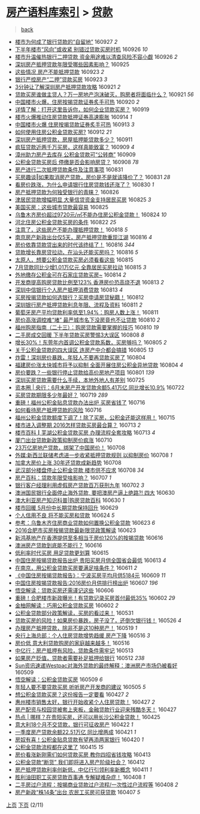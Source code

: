[房产语料库索引](../../README.md)  > [贷款](贷款.md)
====
> [back](../README.md)

- [楼市为何成了银行贷款的“自留地”](http://jkwz.applinzi.com/ittc/6882506084899619845.html#%E6%A5%BC%E5%B8%82%E4%B8%BA%E4%BD%95%E6%88%90%E4%BA%86%E9%93%B6%E8%A1%8C%E8%B4%B7%E6%AC%BE%E7%9A%84%E2%80%9C%E8%87%AA%E7%95%99%E5%9C%B0%E2%80%9D) 160927 *2* 
- [下半年楼市“风向”或收紧 别错过贷款买房时机](http://jkwz.applinzi.com/ittc/6882128996350821381.html#%E4%B8%8B%E5%8D%8A%E5%B9%B4%E6%A5%BC%E5%B8%82%E2%80%9C%E9%A3%8E%E5%90%91%E2%80%9D%E6%88%96%E6%94%B6%E7%B4%A7+%E5%88%AB%E9%94%99%E8%BF%87%E8%B4%B7%E6%AC%BE%E4%B9%B0%E6%88%BF%E6%97%B6%E6%9C%BA) 160926 *10* 
- [楼市升温催热银行二押贷款 资金用途难以清查风险不容小觑](http://jkwz.applinzi.com/ittc/6882106393825379333.html#%E6%A5%BC%E5%B8%82%E5%8D%87%E6%B8%A9%E5%82%AC%E7%83%AD%E9%93%B6%E8%A1%8C%E4%BA%8C%E6%8A%BC%E8%B4%B7%E6%AC%BE+%E8%B5%84%E9%87%91%E7%94%A8%E9%80%94%E9%9A%BE%E4%BB%A5%E6%B8%85%E6%9F%A5%E9%A3%8E%E9%99%A9%E4%B8%8D%E5%AE%B9%E5%B0%8F%E8%A7%91) 160926 *2* 
- [深圳房产抵押贷款年限受哪些因素影响？](http://jkwz.applinzi.com/ittc/6881735878317179908.html#%E6%B7%B1%E5%9C%B3%E6%88%BF%E4%BA%A7%E6%8A%B5%E6%8A%BC%E8%B4%B7%E6%AC%BE%E5%B9%B4%E9%99%90%E5%8F%97%E5%93%AA%E4%BA%9B%E5%9B%A0%E7%B4%A0%E5%BD%B1%E5%93%8D%EF%BC%9F) 160925  
- [这些情况 房产不能抵押贷款](http://jkwz.applinzi.com/ittc/6881090271361631237.html#%E8%BF%99%E4%BA%9B%E6%83%85%E5%86%B5+%E6%88%BF%E4%BA%A7%E4%B8%8D%E8%83%BD%E6%8A%B5%E6%8A%BC%E8%B4%B7%E6%AC%BE) 160923 *2* 
- [银行严控房产“二押”贷款买房](http://jkwz.applinzi.com/ittc/6880847550403314693.html#%E9%93%B6%E8%A1%8C%E4%B8%A5%E6%8E%A7%E6%88%BF%E4%BA%A7%E2%80%9C%E4%BA%8C%E6%8A%BC%E2%80%9D%E8%B4%B7%E6%AC%BE%E4%B9%B0%E6%88%BF) 160923 *3* 
- [3分钟让了解深圳房产抵押贷款攻略](http://jkwz.applinzi.com/ittc/6880433176194843653.html#3%E5%88%86%E9%92%9F%E8%AE%A9%E4%BA%86%E8%A7%A3%E6%B7%B1%E5%9C%B3%E6%88%BF%E4%BA%A7%E6%8A%B5%E6%8A%BC%E8%B4%B7%E6%AC%BE%E6%94%BB%E7%95%A5) 160921 *2* 
- [贷款买房谁做主贷人？万一房地产泡沫破灭，购房者将面临什么？](http://jkwz.applinzi.com/ittc/6880342264668226564.html#%E8%B4%B7%E6%AC%BE%E4%B9%B0%E6%88%BF%E8%B0%81%E5%81%9A%E4%B8%BB%E8%B4%B7%E4%BA%BA%EF%BC%9F%E4%B8%87%E4%B8%80%E6%88%BF%E5%9C%B0%E4%BA%A7%E6%B3%A1%E6%B2%AB%E7%A0%B4%E7%81%AD%EF%BC%8C%E8%B4%AD%E6%88%BF%E8%80%85%E5%B0%86%E9%9D%A2%E4%B8%B4%E4%BB%80%E4%B9%88%EF%BC%9F) 160921 *56* 
- [中国楼市火爆，住房按揭贷款证券炙手可热](http://jkwz.applinzi.com/ittc/6879888240080847876.html#%E4%B8%AD%E5%9B%BD%E6%A5%BC%E5%B8%82%E7%81%AB%E7%88%86%EF%BC%8C%E4%BD%8F%E6%88%BF%E6%8C%89%E6%8F%AD%E8%B4%B7%E6%AC%BE%E8%AF%81%E5%88%B8%E7%82%99%E6%89%8B%E5%8F%AF%E7%83%AD) 160920 *2* 
- [详情了解：打开这里告诉你，如何企业贷款买房？](http://jkwz.applinzi.com/ittc/6879635317224637444.html#%E8%AF%A6%E6%83%85%E4%BA%86%E8%A7%A3%EF%BC%9A%E6%89%93%E5%BC%80%E8%BF%99%E9%87%8C%E5%91%8A%E8%AF%89%E4%BD%A0%EF%BC%8C%E5%A6%82%E4%BD%95%E4%BC%81%E4%B8%9A%E8%B4%B7%E6%AC%BE%E4%B9%B0%E6%88%BF%EF%BC%9F) 160919  
- [楼市火爆推动住房贷款抵押证券高速膨胀](http://jkwz.applinzi.com/ittc/6877663810671870980.html#%E6%A5%BC%E5%B8%82%E7%81%AB%E7%88%86%E6%8E%A8%E5%8A%A8%E4%BD%8F%E6%88%BF%E8%B4%B7%E6%AC%BE%E6%8A%B5%E6%8A%BC%E8%AF%81%E5%88%B8%E9%AB%98%E9%80%9F%E8%86%A8%E8%83%80) 160914 *1* 
- [中国楼市火爆 住房按揭贷款证券炙手可热](http://jkwz.applinzi.com/ittc/6877264919627564037.html#%E4%B8%AD%E5%9B%BD%E6%A5%BC%E5%B8%82%E7%81%AB%E7%88%86+%E4%BD%8F%E6%88%BF%E6%8C%89%E6%8F%AD%E8%B4%B7%E6%AC%BE%E8%AF%81%E5%88%B8%E7%82%99%E6%89%8B%E5%8F%AF%E7%83%AD) 160913 *3* 
- [如何使用住房公积金贷款买房?](http://jkwz.applinzi.com/ittc/6876970838141699076.html#%E5%A6%82%E4%BD%95%E4%BD%BF%E7%94%A8%E4%BD%8F%E6%88%BF%E5%85%AC%E7%A7%AF%E9%87%91%E8%B4%B7%E6%AC%BE%E4%B9%B0%E6%88%BF%3F) 160912 *21* 
- [深圳房产抵押贷款，房屋抵押能贷款多少？](http://jkwz.applinzi.com/ittc/6876608787078710277.html#%E6%B7%B1%E5%9C%B3%E6%88%BF%E4%BA%A7%E6%8A%B5%E6%8A%BC%E8%B4%B7%E6%AC%BE%EF%BC%8C%E6%88%BF%E5%B1%8B%E6%8A%B5%E6%8A%BC%E8%83%BD%E8%B4%B7%E6%AC%BE%E5%A4%9A%E5%B0%91%EF%BC%9F) 160911  
- [疯狂贷款近两千万买房，这样真能致富？](http://jkwz.applinzi.com/ittc/6875945023773869060.html#%E7%96%AF%E7%8B%82%E8%B4%B7%E6%AC%BE%E8%BF%91%E4%B8%A4%E5%8D%83%E4%B8%87%E4%B9%B0%E6%88%BF%EF%BC%8C%E8%BF%99%E6%A0%B7%E7%9C%9F%E8%83%BD%E8%87%B4%E5%AF%8C%EF%BC%9F) 160909 *4* 
- [漳州助力房产去库存 公积金贷款可“公转商”](http://jkwz.applinzi.com/ittc/6875873326999798788.html#%E6%BC%B3%E5%B7%9E%E5%8A%A9%E5%8A%9B%E6%88%BF%E4%BA%A7%E5%8E%BB%E5%BA%93%E5%AD%98+%E5%85%AC%E7%A7%AF%E9%87%91%E8%B4%B7%E6%AC%BE%E5%8F%AF%E2%80%9C%E5%85%AC%E8%BD%AC%E5%95%86%E2%80%9D) 160909  
- [公积金贷款买房后 停缴是否会影响房贷？](http://jkwz.applinzi.com/ittc/6875422929675879429.html#%E5%85%AC%E7%A7%AF%E9%87%91%E8%B4%B7%E6%AC%BE%E4%B9%B0%E6%88%BF%E5%90%8E+%E5%81%9C%E7%BC%B4%E6%98%AF%E5%90%A6%E4%BC%9A%E5%BD%B1%E5%93%8D%E6%88%BF%E8%B4%B7%EF%BC%9F) 160908 *78* 
- [房产进行二次抵押贷款条件及注意事项](http://jkwz.applinzi.com/ittc/6872479254163489797.html#%E6%88%BF%E4%BA%A7%E8%BF%9B%E8%A1%8C%E4%BA%8C%E6%AC%A1%E6%8A%B5%E6%8A%BC%E8%B4%B7%E6%AC%BE%E6%9D%A1%E4%BB%B6%E5%8F%8A%E6%B3%A8%E6%84%8F%E4%BA%8B%E9%A1%B9) 160831  
- [买房趣谈‖如果取消房产贷款，房价是不是就该降价了？](http://jkwz.applinzi.com/ittc/6872178172434580484.html#%E4%B9%B0%E6%88%BF%E8%B6%A3%E8%B0%88%E2%80%96%E5%A6%82%E6%9E%9C%E5%8F%96%E6%B6%88%E6%88%BF%E4%BA%A7%E8%B4%B7%E6%AC%BE%EF%BC%8C%E6%88%BF%E4%BB%B7%E6%98%AF%E4%B8%8D%E6%98%AF%E5%B0%B1%E8%AF%A5%E9%99%8D%E4%BB%B7%E4%BA%86%EF%BC%9F) 160831 *28* 
- [看房价跌涨，为什么申请银行住房贷款钱还涨了？](http://jkwz.applinzi.com/ittc/6872098277935301636.html#%E7%9C%8B%E6%88%BF%E4%BB%B7%E8%B7%8C%E6%B6%A8%EF%BC%8C%E4%B8%BA%E4%BB%80%E4%B9%88%E7%94%B3%E8%AF%B7%E9%93%B6%E8%A1%8C%E4%BD%8F%E6%88%BF%E8%B4%B7%E6%AC%BE%E9%92%B1%E8%BF%98%E6%B6%A8%E4%BA%86%EF%BC%9F) 160830 *1* 
- [房产抵押贷款为何独受银行的青睐？](http://jkwz.applinzi.com/ittc/6870700741123113989.html#%E6%88%BF%E4%BA%A7%E6%8A%B5%E6%8A%BC%E8%B4%B7%E6%AC%BE%E4%B8%BA%E4%BD%95%E7%8B%AC%E5%8F%97%E9%93%B6%E8%A1%8C%E7%9A%84%E9%9D%92%E7%9D%90%EF%BC%9F) 160826  
- [津居民贷款增幅明显 大量信贷资金支持居民买房](http://jkwz.applinzi.com/ittc/6870304112964535301.html#%E6%B4%A5%E5%B1%85%E6%B0%91%E8%B4%B7%E6%AC%BE%E5%A2%9E%E5%B9%85%E6%98%8E%E6%98%BE+%E5%A4%A7%E9%87%8F%E4%BF%A1%E8%B4%B7%E8%B5%84%E9%87%91%E6%94%AF%E6%8C%81%E5%B1%85%E6%B0%91%E4%B9%B0%E6%88%BF) 160825 *3* 
- [美国买房：这些城市贷款最容易](http://jkwz.applinzi.com/ittc/6870301420758238212.html#%E7%BE%8E%E5%9B%BD%E4%B9%B0%E6%88%BF%EF%BC%9A%E8%BF%99%E4%BA%9B%E5%9F%8E%E5%B8%82%E8%B4%B7%E6%AC%BE%E6%9C%80%E5%AE%B9%E6%98%93) 160825  
- [乌鲁木齐房价超过9720元/㎡不能办住房公积金贷款！](http://jkwz.applinzi.com/ittc/6869915916007113732.html#%E4%B9%8C%E9%B2%81%E6%9C%A8%E9%BD%90%E6%88%BF%E4%BB%B7%E8%B6%85%E8%BF%879720%E5%85%83%2F%E3%8E%A1%E4%B8%8D%E8%83%BD%E5%8A%9E%E4%BD%8F%E6%88%BF%E5%85%AC%E7%A7%AF%E9%87%91%E8%B4%B7%E6%AC%BE%EF%BC%81) 160824 *10* 
- [河北住房公积金贷款买房的条件](http://jkwz.applinzi.com/ittc/6869151502811268100.html#%E6%B2%B3%E5%8C%97%E4%BD%8F%E6%88%BF%E5%85%AC%E7%A7%AF%E9%87%91%E8%B4%B7%E6%AC%BE%E4%B9%B0%E6%88%BF%E7%9A%84%E6%9D%A1%E4%BB%B6) 160822 *25* 
- [注意了，这些房产不能办理抵押贷款！](http://jkwz.applinzi.com/ittc/6867749205107540996.html#%E6%B3%A8%E6%84%8F%E4%BA%86%EF%BC%8C%E8%BF%99%E4%BA%9B%E6%88%BF%E4%BA%A7%E4%B8%8D%E8%83%BD%E5%8A%9E%E7%90%86%E6%8A%B5%E6%8A%BC%E8%B4%B7%E6%AC%BE%EF%BC%81) 160818 *5* 
- [南京房产新政出台仅5天，房产抵押贷款重现江湖](http://jkwz.applinzi.com/ittc/6867037765518230532.html#%E5%8D%97%E4%BA%AC%E6%88%BF%E4%BA%A7%E6%96%B0%E6%94%BF%E5%87%BA%E5%8F%B0%E4%BB%855%E5%A4%A9%EF%BC%8C%E6%88%BF%E4%BA%A7%E6%8A%B5%E6%8A%BC%E8%B4%B7%E6%AC%BE%E9%87%8D%E7%8E%B0%E6%B1%9F%E6%B9%96) 160816 *4* 
- [房价依靠贷款贷出来的时代该终结了！](http://jkwz.applinzi.com/ittc/6866890441202598916.html#%E6%88%BF%E4%BB%B7%E4%BE%9D%E9%9D%A0%E8%B4%B7%E6%AC%BE%E8%B4%B7%E5%87%BA%E6%9D%A5%E7%9A%84%E6%97%B6%E4%BB%A3%E8%AF%A5%E7%BB%88%E7%BB%93%E4%BA%86%EF%BC%81) 160816 *344* 
- [贷款增长靠房贷拉动，在汕头还能买房吗？](http://jkwz.applinzi.com/ittc/6866883134720836613.html#%E8%B4%B7%E6%AC%BE%E5%A2%9E%E9%95%BF%E9%9D%A0%E6%88%BF%E8%B4%B7%E6%8B%89%E5%8A%A8%EF%BC%8C%E5%9C%A8%E6%B1%95%E5%A4%B4%E8%BF%98%E8%83%BD%E4%B9%B0%E6%88%BF%E5%90%97%EF%BC%9F) 160816 *5* 
- [太原人，想要公积金贷款买房必须看看这些](http://jkwz.applinzi.com/ittc/6866597140759053316.html#%E5%A4%AA%E5%8E%9F%E4%BA%BA%EF%BC%8C%E6%83%B3%E8%A6%81%E5%85%AC%E7%A7%AF%E9%87%91%E8%B4%B7%E6%AC%BE%E4%B9%B0%E6%88%BF%E5%BF%85%E9%A1%BB%E7%9C%8B%E7%9C%8B%E8%BF%99%E4%BA%9B) 160815  
- [7月贷款同比少增1.01万亿元 全靠居民买房拉动](http://jkwz.applinzi.com/ittc/6866535919791899653.html#7%E6%9C%88%E8%B4%B7%E6%AC%BE%E5%90%8C%E6%AF%94%E5%B0%91%E5%A2%9E1.01%E4%B8%87%E4%BA%BF%E5%85%83+%E5%85%A8%E9%9D%A0%E5%B1%85%E6%B0%91%E4%B9%B0%E6%88%BF%E6%8B%89%E5%8A%A8) 160815 *3* 
- [外地缴存公积金可在石家庄贷款买房~](http://jkwz.applinzi.com/ittc/6866186290185372676.html#%E5%A4%96%E5%9C%B0%E7%BC%B4%E5%AD%98%E5%85%AC%E7%A7%AF%E9%87%91%E5%8F%AF%E5%9C%A8%E7%9F%B3%E5%AE%B6%E5%BA%84%E8%B4%B7%E6%AC%BE%E4%B9%B0%E6%88%BF%7E) 160814 *2* 
- [开发商提高购房贷款比例至123% 香港房价恐高烧不退](http://jkwz.applinzi.com/ittc/6865815354965754885.html#%E5%BC%80%E5%8F%91%E5%95%86%E6%8F%90%E9%AB%98%E8%B4%AD%E6%88%BF%E8%B4%B7%E6%AC%BE%E6%AF%94%E4%BE%8B%E8%87%B3123%25+%E9%A6%99%E6%B8%AF%E6%88%BF%E4%BB%B7%E6%81%90%E9%AB%98%E7%83%A7%E4%B8%8D%E9%80%80) 160813 *2* 
- [深圳中信银行个人房产抵押消费贷款](http://jkwz.applinzi.com/ittc/6865803159930405893.html#%E6%B7%B1%E5%9C%B3%E4%B8%AD%E4%BF%A1%E9%93%B6%E8%A1%8C%E4%B8%AA%E4%BA%BA%E6%88%BF%E4%BA%A7%E6%8A%B5%E6%8A%BC%E6%B6%88%E8%B4%B9%E8%B4%B7%E6%AC%BE) 160813 *4* 
- [买房按揭贷款如何选银行？买房申请房贷秘籍！](http://jkwz.applinzi.com/ittc/6865400646303482885.html#%E4%B9%B0%E6%88%BF%E6%8C%89%E6%8F%AD%E8%B4%B7%E6%AC%BE%E5%A6%82%E4%BD%95%E9%80%89%E9%93%B6%E8%A1%8C%EF%BC%9F%E4%B9%B0%E6%88%BF%E7%94%B3%E8%AF%B7%E6%88%BF%E8%B4%B7%E7%A7%98%E7%B1%8D%EF%BC%81) 160812  
- [深圳银行房产抵押贷款利息年限、流程及资料](http://jkwz.applinzi.com/ittc/6865194893185647621.html#%E6%B7%B1%E5%9C%B3%E9%93%B6%E8%A1%8C%E6%88%BF%E4%BA%A7%E6%8A%B5%E6%8A%BC%E8%B4%B7%E6%AC%BE%E5%88%A9%E6%81%AF%E5%B9%B4%E9%99%90%E3%80%81%E6%B5%81%E7%A8%8B%E5%8F%8A%E8%B5%84%E6%96%99) 160811 *2* 
- [葡萄牙房产平均贷款利率低至1.94%：购房人数上涨！](http://jkwz.applinzi.com/ittc/6865067013428478981.html#%E8%91%A1%E8%90%84%E7%89%99%E6%88%BF%E4%BA%A7%E5%B9%B3%E5%9D%87%E8%B4%B7%E6%AC%BE%E5%88%A9%E7%8E%87%E4%BD%8E%E8%87%B31.94%25%EF%BC%9A%E8%B4%AD%E6%88%BF%E4%BA%BA%E6%95%B0%E4%B8%8A%E6%B6%A8%EF%BC%81) 160811  
- [房价高涨调控难“堵”   最严城市名下没房竟也不让贷款](http://jkwz.applinzi.com/ittc/6864791168059180037.html#%E6%88%BF%E4%BB%B7%E9%AB%98%E6%B6%A8%E8%B0%83%E6%8E%A7%E9%9A%BE%E2%80%9C%E5%A0%B5%E2%80%9D+++%E6%9C%80%E4%B8%A5%E5%9F%8E%E5%B8%82%E5%90%8D%E4%B8%8B%E6%B2%A1%E6%88%BF%E7%AB%9F%E4%B9%9F%E4%B8%8D%E8%AE%A9%E8%B4%B7%E6%AC%BE) 160810 *2* 
- [福州购房指南（二十三）：购房贷款需要掌握的技巧](http://jkwz.applinzi.com/ittc/6864675318404744196.html#%E7%A6%8F%E5%B7%9E%E8%B4%AD%E6%88%BF%E6%8C%87%E5%8D%97%EF%BC%88%E4%BA%8C%E5%8D%81%E4%B8%89%EF%BC%89%EF%BC%9A%E8%B4%AD%E6%88%BF%E8%B4%B7%E6%AC%BE%E9%9C%80%E8%A6%81%E6%8E%8C%E6%8F%A1%E7%9A%84%E6%8A%80%E5%B7%A7) 160810 *19* 
- [二手房成交回暖 下半年贷款买房警惕3大误区](http://jkwz.applinzi.com/ittc/6864003891783533573.html#%E4%BA%8C%E6%89%8B%E6%88%BF%E6%88%90%E4%BA%A4%E5%9B%9E%E6%9A%96+%E4%B8%8B%E5%8D%8A%E5%B9%B4%E8%B4%B7%E6%AC%BE%E4%B9%B0%E6%88%BF%E8%AD%A6%E6%83%953%E5%A4%A7%E8%AF%AF%E5%8C%BA) 160808 *8* 
- [增长30%！东莞年内首调公积金贷款系数，买房够吗？](http://jkwz.applinzi.com/ittc/6862932218363773956.html#%E5%A2%9E%E9%95%BF30%25%EF%BC%81%E4%B8%9C%E8%8E%9E%E5%B9%B4%E5%86%85%E9%A6%96%E8%B0%83%E5%85%AC%E7%A7%AF%E9%87%91%E8%B4%B7%E6%AC%BE%E7%B3%BB%E6%95%B0%EF%BC%8C%E4%B9%B0%E6%88%BF%E5%A4%9F%E5%90%97%EF%BC%9F) 160805 *2* 
- [关于公积金贷款的四大误区 连房产中介都会搞错](http://jkwz.applinzi.com/ittc/6862824091458995204.html#%E5%85%B3%E4%BA%8E%E5%85%AC%E7%A7%AF%E9%87%91%E8%B4%B7%E6%AC%BE%E7%9A%84%E5%9B%9B%E5%A4%A7%E8%AF%AF%E5%8C%BA+%E8%BF%9E%E6%88%BF%E4%BA%A7%E4%B8%AD%E4%BB%8B%E9%83%BD%E4%BC%9A%E6%90%9E%E9%94%99) 160805 *13* 
- [炸雷！深圳房价暴跌，年轻人不要再贷款买房了](http://jkwz.applinzi.com/ittc/6862441219506045956.html#%E7%82%B8%E9%9B%B7%EF%BC%81%E6%B7%B1%E5%9C%B3%E6%88%BF%E4%BB%B7%E6%9A%B4%E8%B7%8C%EF%BC%8C%E5%B9%B4%E8%BD%BB%E4%BA%BA%E4%B8%8D%E8%A6%81%E5%86%8D%E8%B4%B7%E6%AC%BE%E4%B9%B0%E6%88%BF%E4%BA%86) 160804  
- [福建房价涨太快城市将予以抑制 全面开展住房公积金异地贷款](http://jkwz.applinzi.com/ittc/6862564471050077188.html#%E7%A6%8F%E5%BB%BA%E6%88%BF%E4%BB%B7%E6%B6%A8%E5%A4%AA%E5%BF%AB%E5%9F%8E%E5%B8%82%E5%B0%86%E4%BA%88%E4%BB%A5%E6%8A%91%E5%88%B6+%E5%85%A8%E9%9D%A2%E5%BC%80%E5%B1%95%E4%BD%8F%E6%88%BF%E5%85%AC%E7%A7%AF%E9%87%91%E5%BC%82%E5%9C%B0%E8%B4%B7%E6%AC%BE) 160804 *4* 
- [房价要跌？一些银行停止贷款给高价房地产项目](http://jkwz.applinzi.com/ittc/6861434158655734789.html#%E6%88%BF%E4%BB%B7%E8%A6%81%E8%B7%8C%EF%BC%9F%E4%B8%80%E4%BA%9B%E9%93%B6%E8%A1%8C%E5%81%9C%E6%AD%A2%E8%B4%B7%E6%AC%BE%E7%BB%99%E9%AB%98%E4%BB%B7%E6%88%BF%E5%9C%B0%E4%BA%A7%E9%A1%B9%E7%9B%AE) 160801 *139* 
- [深圳买房贷款需要什么手续，本地外地人有差别](http://jkwz.applinzi.com/ittc/6858832839679935492.html#%E6%B7%B1%E5%9C%B3%E4%B9%B0%E6%88%BF%E8%B4%B7%E6%AC%BE%E9%9C%80%E8%A6%81%E4%BB%80%E4%B9%88%E6%89%8B%E7%BB%AD%EF%BC%8C%E6%9C%AC%E5%9C%B0%E5%A4%96%E5%9C%B0%E4%BA%BA%E6%9C%89%E5%B7%AE%E5%88%AB) 160725  
- [资本圈 | 央行：6月末房产开发贷款余额5.41万亿 同比增长10.9%](http://jkwz.applinzi.com/ittc/6857464093832905732.html#%E8%B5%84%E6%9C%AC%E5%9C%88+%7C+%E5%A4%AE%E8%A1%8C%EF%BC%9A6%E6%9C%88%E6%9C%AB%E6%88%BF%E4%BA%A7%E5%BC%80%E5%8F%91%E8%B4%B7%E6%AC%BE%E4%BD%99%E9%A2%9D5.41%E4%B8%87%E4%BA%BF+%E5%90%8C%E6%AF%94%E5%A2%9E%E9%95%BF10.9%25) 160722  
- [买房贷款期限多少年最好？](http://jkwz.applinzi.com/ittc/6856517894682444804.html#%E4%B9%B0%E6%88%BF%E8%B4%B7%E6%AC%BE%E6%9C%9F%E9%99%90%E5%A4%9A%E5%B0%91%E5%B9%B4%E6%9C%80%E5%A5%BD%EF%BC%9F) 160719 *289* 
- [重磅！福州公积金贴息贷款办法出炉 买房省钱了](http://jkwz.applinzi.com/ittc/6855470649568658436.html#%E9%87%8D%E7%A3%85%EF%BC%81%E7%A6%8F%E5%B7%9E%E5%85%AC%E7%A7%AF%E9%87%91%E8%B4%B4%E6%81%AF%E8%B4%B7%E6%AC%BE%E5%8A%9E%E6%B3%95%E5%87%BA%E7%82%89+%E4%B9%B0%E6%88%BF%E7%9C%81%E9%92%B1%E4%BA%86) 160716  
- [如何看待房产抵押贷款的风险](http://jkwz.applinzi.com/ittc/6855395153250092037.html#%E5%A6%82%E4%BD%95%E7%9C%8B%E5%BE%85%E6%88%BF%E4%BA%A7%E6%8A%B5%E6%8A%BC%E8%B4%B7%E6%AC%BE%E7%9A%84%E9%A3%8E%E9%99%A9) 160716  
- [福州公积金贷款额度下调了！除了买房，公积金还能这样用！](http://jkwz.applinzi.com/ittc/6855053801438053380.html#%E7%A6%8F%E5%B7%9E%E5%85%AC%E7%A7%AF%E9%87%91%E8%B4%B7%E6%AC%BE%E9%A2%9D%E5%BA%A6%E4%B8%8B%E8%B0%83%E4%BA%86%EF%BC%81%E9%99%A4%E4%BA%86%E4%B9%B0%E6%88%BF%EF%BC%8C%E5%85%AC%E7%A7%AF%E9%87%91%E8%BF%98%E8%83%BD%E8%BF%99%E6%A0%B7%E7%94%A8%EF%BC%81) 160715  
- [楼市进入调整期 2016怎样贷款买房最合算？](http://jkwz.applinzi.com/ittc/6854405961661547525.html#%E6%A5%BC%E5%B8%82%E8%BF%9B%E5%85%A5%E8%B0%83%E6%95%B4%E6%9C%9F+2016%E6%80%8E%E6%A0%B7%E8%B4%B7%E6%AC%BE%E4%B9%B0%E6%88%BF%E6%9C%80%E5%90%88%E7%AE%97%EF%BC%9F) 160713 *2* 
- [楼市百科┃芜湖公积金贷款买房 办理流程全套攻略](http://jkwz.applinzi.com/ittc/6854260828358050820.html#%E6%A5%BC%E5%B8%82%E7%99%BE%E7%A7%91%E2%94%83%E8%8A%9C%E6%B9%96%E5%85%AC%E7%A7%AF%E9%87%91%E8%B4%B7%E6%AC%BE%E4%B9%B0%E6%88%BF+%E5%8A%9E%E7%90%86%E6%B5%81%E7%A8%8B%E5%85%A8%E5%A5%97%E6%94%BB%E7%95%A5) 160713 *4* 
- [厦门出台贷款新政策抑制房价疯涨](http://jkwz.applinzi.com/ittc/6853175379635995652.html#%E5%8E%A6%E9%97%A8%E5%87%BA%E5%8F%B0%E8%B4%B7%E6%AC%BE%E6%96%B0%E6%94%BF%E7%AD%96%E6%8A%91%E5%88%B6%E6%88%BF%E4%BB%B7%E7%96%AF%E6%B6%A8) 160710  
- [23万亿房地产贷款，绑架了中国房价！](http://jkwz.applinzi.com/ittc/6852484160442336261.html#23%E4%B8%87%E4%BA%BF%E6%88%BF%E5%9C%B0%E4%BA%A7%E8%B4%B7%E6%AC%BE%EF%BC%8C%E7%BB%91%E6%9E%B6%E4%BA%86%E4%B8%AD%E5%9B%BD%E6%88%BF%E4%BB%B7%EF%BC%81) 160708  
- [外媒:新西兰联储考虑进一步收紧抵押贷款规则 以抑制房价](http://jkwz.applinzi.com/ittc/6852424893932766213.html#%E5%A4%96%E5%AA%92%3A%E6%96%B0%E8%A5%BF%E5%85%B0%E8%81%94%E5%82%A8%E8%80%83%E8%99%91%E8%BF%9B%E4%B8%80%E6%AD%A5%E6%94%B6%E7%B4%A7%E6%8A%B5%E6%8A%BC%E8%B4%B7%E6%AC%BE%E8%A7%84%E5%88%99+%E4%BB%A5%E6%8A%91%E5%88%B6%E6%88%BF%E4%BB%B7) 160708 *1* 
- [加拿大房价上涨 30年还贷款成新趋势](http://jkwz.applinzi.com/ittc/6852410307229778948.html#%E5%8A%A0%E6%8B%BF%E5%A4%A7%E6%88%BF%E4%BB%B7%E4%B8%8A%E6%B6%A8+30%E5%B9%B4%E8%BF%98%E8%B4%B7%E6%AC%BE%E6%88%90%E6%96%B0%E8%B6%8B%E5%8A%BF) 160708  
- [武汉部分楼盘停止公积金贷款 楼市供不应求](http://jkwz.applinzi.com/ittc/6852400307736413188.html#%E6%AD%A6%E6%B1%89%E9%83%A8%E5%88%86%E6%A5%BC%E7%9B%98%E5%81%9C%E6%AD%A2%E5%85%AC%E7%A7%AF%E9%87%91%E8%B4%B7%E6%AC%BE+%E6%A5%BC%E5%B8%82%E4%BE%9B%E4%B8%8D%E5%BA%94%E6%B1%82) 160708 *34* 
- [房产百科：贷款年限受啥影响？](http://jkwz.applinzi.com/ittc/6852150061139756036.html#%E6%88%BF%E4%BA%A7%E7%99%BE%E7%A7%91%EF%BC%9A%E8%B4%B7%E6%AC%BE%E5%B9%B4%E9%99%90%E5%8F%97%E5%95%A5%E5%BD%B1%E5%93%8D%EF%BC%9F) 160707 *1* 
- [银行客户经理利用虚假房产贷款百万获刑九年](http://jkwz.applinzi.com/ittc/6850239655215367172.html#%E9%93%B6%E8%A1%8C%E5%AE%A2%E6%88%B7%E7%BB%8F%E7%90%86%E5%88%A9%E7%94%A8%E8%99%9A%E5%81%87%E6%88%BF%E4%BA%A7%E8%B4%B7%E6%AC%BE%E7%99%BE%E4%B8%87%E8%8E%B7%E5%88%91%E4%B9%9D%E5%B9%B4) 160702 *3* 
- [澳洲国民银行全面停止海外贷款, 要把澳房产逼上绝路?! 四大](http://jkwz.applinzi.com/ittc/6849536122472104964.html#%E6%BE%B3%E6%B4%B2%E5%9B%BD%E6%B0%91%E9%93%B6%E8%A1%8C%E5%85%A8%E9%9D%A2%E5%81%9C%E6%AD%A2%E6%B5%B7%E5%A4%96%E8%B4%B7%E6%AC%BE%2C+%E8%A6%81%E6%8A%8A%E6%BE%B3%E6%88%BF%E4%BA%A7%E9%80%BC%E4%B8%8A%E7%BB%9D%E8%B7%AF%3F%21+%E5%9B%9B%E5%A4%A7) 160630  
- [澳大利亚房产知识科普|购房贷款百科](http://jkwz.applinzi.com/ittc/6849509176916837381.html#%E6%BE%B3%E5%A4%A7%E5%88%A9%E4%BA%9A%E6%88%BF%E4%BA%A7%E7%9F%A5%E8%AF%86%E7%A7%91%E6%99%AE%7C%E8%B4%AD%E6%88%BF%E8%B4%B7%E6%AC%BE%E7%99%BE%E7%A7%91) 160630 *1* 
- [楼市回暖 5月份中长期贷款保持回升](http://jkwz.applinzi.com/ittc/6849047104135365636.html#%E6%A5%BC%E5%B8%82%E5%9B%9E%E6%9A%96+5%E6%9C%88%E4%BB%BD%E4%B8%AD%E9%95%BF%E6%9C%9F%E8%B4%B7%E6%AC%BE%E4%BF%9D%E6%8C%81%E5%9B%9E%E5%8D%87) 160629  
- [个人信用不良 将不能买房和贷款](http://jkwz.applinzi.com/ittc/6847331747649553413.html#%E4%B8%AA%E4%BA%BA%E4%BF%A1%E7%94%A8%E4%B8%8D%E8%89%AF+%E5%B0%86%E4%B8%8D%E8%83%BD%E4%B9%B0%E6%88%BF%E5%92%8C%E8%B4%B7%E6%AC%BE) 160624 *5* 
- [参考：乌鲁木齐住房商业贷款如何置换公积金贷款](http://jkwz.applinzi.com/ittc/6846923007003739140.html#%E5%8F%82%E8%80%83%EF%BC%9A%E4%B9%8C%E9%B2%81%E6%9C%A8%E9%BD%90%E4%BD%8F%E6%88%BF%E5%95%86%E4%B8%9A%E8%B4%B7%E6%AC%BE%E5%A6%82%E4%BD%95%E7%BD%AE%E6%8D%A2%E5%85%AC%E7%A7%AF%E9%87%91%E8%B4%B7%E6%AC%BE) 160623 *6* 
- [2016合肥市买房按揭贷款最新限贷政策解读](http://jkwz.applinzi.com/ittc/6846897202240422916.html#2016%E5%90%88%E8%82%A5%E5%B8%82%E4%B9%B0%E6%88%BF%E6%8C%89%E6%8F%AD%E8%B4%B7%E6%AC%BE%E6%9C%80%E6%96%B0%E9%99%90%E8%B4%B7%E6%94%BF%E7%AD%96%E8%A7%A3%E8%AF%BB) 160623  
- [新鸿基地产在香港提供至多相当于房价120%的按揭贷款](http://jkwz.applinzi.com/ittc/6844355310575420421.html#%E6%96%B0%E9%B8%BF%E5%9F%BA%E5%9C%B0%E4%BA%A7%E5%9C%A8%E9%A6%99%E6%B8%AF%E6%8F%90%E4%BE%9B%E8%87%B3%E5%A4%9A%E7%9B%B8%E5%BD%93%E4%BA%8E%E6%88%BF%E4%BB%B7120%25%E7%9A%84%E6%8C%89%E6%8F%AD%E8%B4%B7%E6%AC%BE) 160616  
- [澳洲房产贷款到底能不能行？](http://jkwz.applinzi.com/ittc/6844318657869775876.html#%E6%BE%B3%E6%B4%B2%E6%88%BF%E4%BA%A7%E8%B4%B7%E6%AC%BE%E5%88%B0%E5%BA%95%E8%83%BD%E4%B8%8D%E8%83%BD%E8%A1%8C%EF%BC%9F) 160616  
- [低利率时代买房 用足贷款更划算](http://jkwz.applinzi.com/ittc/6843805458347066372.html#%E4%BD%8E%E5%88%A9%E7%8E%87%E6%97%B6%E4%BB%A3%E4%B9%B0%E6%88%BF+%E7%94%A8%E8%B6%B3%E8%B4%B7%E6%AC%BE%E6%9B%B4%E5%88%92%E7%AE%97) 160615  
- [中国住房按揭贷款报告出炉 贵阳买房月供全国省会最低](http://jkwz.applinzi.com/ittc/6843148190840521732.html#%E4%B8%AD%E5%9B%BD%E4%BD%8F%E6%88%BF%E6%8C%89%E6%8F%AD%E8%B4%B7%E6%AC%BE%E6%8A%A5%E5%91%8A%E5%87%BA%E7%82%89+%E8%B4%B5%E9%98%B3%E4%B9%B0%E6%88%BF%E6%9C%88%E4%BE%9B%E5%85%A8%E5%9B%BD%E7%9C%81%E4%BC%9A%E6%9C%80%E4%BD%8E) 160613 *4* 
- [在南京，用公积金贷款买房要满足啥条件？](http://jkwz.applinzi.com/ittc/6842381380604134405.html#%E5%9C%A8%E5%8D%97%E4%BA%AC%EF%BC%8C%E7%94%A8%E5%85%AC%E7%A7%AF%E9%87%91%E8%B4%B7%E6%AC%BE%E4%B9%B0%E6%88%BF%E8%A6%81%E6%BB%A1%E8%B6%B3%E5%95%A5%E6%9D%A1%E4%BB%B6%EF%BC%9F) 160611 *2* 
- [《中国住房按揭贷款报告》：宁波买房平均月供5184元](http://jkwz.applinzi.com/ittc/6841833825512195077.html#%E3%80%8A%E4%B8%AD%E5%9B%BD%E4%BD%8F%E6%88%BF%E6%8C%89%E6%8F%AD%E8%B4%B7%E6%AC%BE%E6%8A%A5%E5%91%8A%E3%80%8B%EF%BC%9A%E5%AE%81%E6%B3%A2%E4%B9%B0%E6%88%BF%E5%B9%B3%E5%9D%87%E6%9C%88%E4%BE%9B5184%E5%85%83) 160609 *11* 
- [中国住房按揭贷款报告:2016房价月供排行榜出炉](http://jkwz.applinzi.com/ittc/6840917782199534597.html#%E4%B8%AD%E5%9B%BD%E4%BD%8F%E6%88%BF%E6%8C%89%E6%8F%AD%E8%B4%B7%E6%AC%BE%E6%8A%A5%E5%91%8A%3A2016%E6%88%BF%E4%BB%B7%E6%9C%88%E4%BE%9B%E6%8E%92%E8%A1%8C%E6%A6%9C%E5%87%BA%E7%82%89) 160607 *196* 
- [悟空解读：贷款买房还需谨记这些](http://jkwz.applinzi.com/ittc/6840624297558934532.html#%E6%82%9F%E7%A9%BA%E8%A7%A3%E8%AF%BB%EF%BC%9A%E8%B4%B7%E6%AC%BE%E4%B9%B0%E6%88%BF%E8%BF%98%E9%9C%80%E8%B0%A8%E8%AE%B0%E8%BF%99%E4%BA%9B) 160606  
- [重磅！合肥楼市新政曝光！有贷款记录买房首付最低35%](http://jkwz.applinzi.com/ittc/6839055599324890116.html#%E9%87%8D%E7%A3%85%EF%BC%81%E5%90%88%E8%82%A5%E6%A5%BC%E5%B8%82%E6%96%B0%E6%94%BF%E6%9B%9D%E5%85%89%EF%BC%81%E6%9C%89%E8%B4%B7%E6%AC%BE%E8%AE%B0%E5%BD%95%E4%B9%B0%E6%88%BF%E9%A6%96%E4%BB%98%E6%9C%80%E4%BD%8E35%25) 160602 *29* 
- [金柚网解读：巧用公积金贷款买房](http://jkwz.applinzi.com/ittc/6838745544717239301.html#%E9%87%91%E6%9F%9A%E7%BD%91%E8%A7%A3%E8%AF%BB%EF%BC%9A%E5%B7%A7%E7%94%A8%E5%85%AC%E7%A7%AF%E9%87%91%E8%B4%B7%E6%AC%BE%E4%B9%B0%E6%88%BF) 160602 *2* 
- [公积金贷款部分政策解读，买房的看过来！](http://jkwz.applinzi.com/ittc/6838321681386701829.html#%E5%85%AC%E7%A7%AF%E9%87%91%E8%B4%B7%E6%AC%BE%E9%83%A8%E5%88%86%E6%94%BF%E7%AD%96%E8%A7%A3%E8%AF%BB%EF%BC%8C%E4%B9%B0%E6%88%BF%E7%9A%84%E7%9C%8B%E8%BF%87%E6%9D%A5%EF%BC%81) 160531  
- [贷款买房的风险！如果房价暴跌，房子没了，还倒欠银行钱！](http://jkwz.applinzi.com/ittc/6836540727164929028.html#%E8%B4%B7%E6%AC%BE%E4%B9%B0%E6%88%BF%E7%9A%84%E9%A3%8E%E9%99%A9%EF%BC%81%E5%A6%82%E6%9E%9C%E6%88%BF%E4%BB%B7%E6%9A%B4%E8%B7%8C%EF%BC%8C%E6%88%BF%E5%AD%90%E6%B2%A1%E4%BA%86%EF%BC%8C%E8%BF%98%E5%80%92%E6%AC%A0%E9%93%B6%E8%A1%8C%E9%92%B1%EF%BC%81) 160526 *4* 
- [办理房产抵押贷款，除非不是这10种房产！](http://jkwz.applinzi.com/ittc/6833884469958018052.html#%E5%8A%9E%E7%90%86%E6%88%BF%E4%BA%A7%E6%8A%B5%E6%8A%BC%E8%B4%B7%E6%AC%BE%EF%BC%8C%E9%99%A4%E9%9D%9E%E4%B8%8D%E6%98%AF%E8%BF%9910%E7%A7%8D%E6%88%BF%E4%BA%A7%EF%BC%81) 160519 *1* 
- [央行上海总部：个人住房贷款增势趋缓 房产下降](http://jkwz.applinzi.com/ittc/6832859372472239109.html#%E5%A4%AE%E8%A1%8C%E4%B8%8A%E6%B5%B7%E6%80%BB%E9%83%A8%EF%BC%9A%E4%B8%AA%E4%BA%BA%E4%BD%8F%E6%88%BF%E8%B4%B7%E6%AC%BE%E5%A2%9E%E5%8A%BF%E8%B6%8B%E7%BC%93+%E6%88%BF%E4%BA%A7%E4%B8%8B%E9%99%8D) 160516 *3* 
- [房价低 意大利贷款购房的家庭越来越多！](http://jkwz.applinzi.com/ittc/6832751739115406340.html#%E6%88%BF%E4%BB%B7%E4%BD%8E+%E6%84%8F%E5%A4%A7%E5%88%A9%E8%B4%B7%E6%AC%BE%E8%B4%AD%E6%88%BF%E7%9A%84%E5%AE%B6%E5%BA%AD%E8%B6%8A%E6%9D%A5%E8%B6%8A%E5%A4%9A%EF%BC%81) 160516  
- [中亿行：房产抵押有风险，贷款条件需牢记](http://jkwz.applinzi.com/ittc/6831761950467687428.html#%E4%B8%AD%E4%BA%BF%E8%A1%8C%EF%BC%9A%E6%88%BF%E4%BA%A7%E6%8A%B5%E6%8A%BC%E6%9C%89%E9%A3%8E%E9%99%A9%EF%BC%8C%E8%B4%B7%E6%AC%BE%E6%9D%A1%E4%BB%B6%E9%9C%80%E7%89%A2%E8%AE%B0) 160513  
- [如果房产贬值，贷款者需要补足抵押给银行](http://jkwz.applinzi.com/ittc/6831380221349331972.html#%E5%A6%82%E6%9E%9C%E6%88%BF%E4%BA%A7%E8%B4%AC%E5%80%BC%EF%BC%8C%E8%B4%B7%E6%AC%BE%E8%80%85%E9%9C%80%E8%A6%81%E8%A1%A5%E8%B6%B3%E6%8A%B5%E6%8A%BC%E7%BB%99%E9%93%B6%E8%A1%8C) 160512 *238* 
- [Sun资讯速递Westpac对海外贷款的最终解释：澳洲房产市场仍被看好](http://jkwz.applinzi.com/ittc/6830287191007577093.html#Sun%E8%B5%84%E8%AE%AF%E9%80%9F%E9%80%92Westpac%E5%AF%B9%E6%B5%B7%E5%A4%96%E8%B4%B7%E6%AC%BE%E7%9A%84%E6%9C%80%E7%BB%88%E8%A7%A3%E9%87%8A%EF%BC%9A%E6%BE%B3%E6%B4%B2%E6%88%BF%E4%BA%A7%E5%B8%82%E5%9C%BA%E4%BB%8D%E8%A2%AB%E7%9C%8B%E5%A5%BD) 160509  
- [悟空解读：公积金贷款买房](http://jkwz.applinzi.com/ittc/6830250566512804868.html#%E6%82%9F%E7%A9%BA%E8%A7%A3%E8%AF%BB%EF%BC%9A%E5%85%AC%E7%A7%AF%E9%87%91%E8%B4%B7%E6%AC%BE%E4%B9%B0%E6%88%BF) 160509 *6* 
- [年轻人要不要贷款买房 听听房产开发商的建议](http://jkwz.applinzi.com/ittc/6828768041105884165.html#%E5%B9%B4%E8%BD%BB%E4%BA%BA%E8%A6%81%E4%B8%8D%E8%A6%81%E8%B4%B7%E6%AC%BE%E4%B9%B0%E6%88%BF+%E5%90%AC%E5%90%AC%E6%88%BF%E4%BA%A7%E5%BC%80%E5%8F%91%E5%95%86%E7%9A%84%E5%BB%BA%E8%AE%AE) 160505 *5* 
- [想公积金贷款买房？这份报告一定要看](http://jkwz.applinzi.com/ittc/6825849772346704901.html#%E6%83%B3%E5%85%AC%E7%A7%AF%E9%87%91%E8%B4%B7%E6%AC%BE%E4%B9%B0%E6%88%BF%EF%BC%9F%E8%BF%99%E4%BB%BD%E6%8A%A5%E5%91%8A%E4%B8%80%E5%AE%9A%E8%A6%81%E7%9C%8B) 160427 *2* 
- [惠州楼市销售太好，银行开始收紧个人住房贷款！](http://jkwz.applinzi.com/ittc/6825800812957533188.html#%E6%83%A0%E5%B7%9E%E6%A5%BC%E5%B8%82%E9%94%80%E5%94%AE%E5%A4%AA%E5%A5%BD%EF%BC%8C%E9%93%B6%E8%A1%8C%E5%BC%80%E5%A7%8B%E6%94%B6%E7%B4%A7%E4%B8%AA%E4%BA%BA%E4%BD%8F%E6%88%BF%E8%B4%B7%E6%AC%BE%EF%BC%81) 160427 *2* 
- [房产配资与校园贷被套上夹板，金融贷款行业迎来残酷冬天！](http://jkwz.applinzi.com/ittc/6825760261096866821.html#%E6%88%BF%E4%BA%A7%E9%85%8D%E8%B5%84%E4%B8%8E%E6%A0%A1%E5%9B%AD%E8%B4%B7%E8%A2%AB%E5%A5%97%E4%B8%8A%E5%A4%B9%E6%9D%BF%EF%BC%8C%E9%87%91%E8%9E%8D%E8%B4%B7%E6%AC%BE%E8%A1%8C%E4%B8%9A%E8%BF%8E%E6%9D%A5%E6%AE%8B%E9%85%B7%E5%86%AC%E5%A4%A9%EF%BC%81) 160427  
- [热点 | 哪样？在贵阳买房，还可以用长沙公积金贷款！](http://jkwz.applinzi.com/ittc/6825033290595435524.html#%E7%83%AD%E7%82%B9+%7C+%E5%93%AA%E6%A0%B7%EF%BC%9F%E5%9C%A8%E8%B4%B5%E9%98%B3%E4%B9%B0%E6%88%BF%EF%BC%8C%E8%BF%98%E5%8F%AF%E4%BB%A5%E7%94%A8%E9%95%BF%E6%B2%99%E5%85%AC%E7%A7%AF%E9%87%91%E8%B4%B7%E6%AC%BE%EF%BC%81) 160425  
- [意大利18个月不交贷款，银行可征收房产](http://jkwz.applinzi.com/ittc/6823831631265530885.html#%E6%84%8F%E5%A4%A7%E5%88%A918%E4%B8%AA%E6%9C%88%E4%B8%8D%E4%BA%A4%E8%B4%B7%E6%AC%BE%EF%BC%8C%E9%93%B6%E8%A1%8C%E5%8F%AF%E5%BE%81%E6%94%B6%E6%88%BF%E4%BA%A7) 160422 *1* 
- [一季度房产贷款余额22.51万亿 同比增两成](http://jkwz.applinzi.com/ittc/6823469063019709444.html#%E4%B8%80%E5%AD%A3%E5%BA%A6%E6%88%BF%E4%BA%A7%E8%B4%B7%E6%AC%BE%E4%BD%99%E9%A2%9D22.51%E4%B8%87%E4%BA%BF+%E5%90%8C%E6%AF%94%E5%A2%9E%E4%B8%A4%E6%88%90) 160421 *1* 
- [房奴有喜！公积金贴息贷款有望再添两家银行](http://jkwz.applinzi.com/ittc/6823242448733996036.html#%E6%88%BF%E5%A5%B4%E6%9C%89%E5%96%9C%EF%BC%81%E5%85%AC%E7%A7%AF%E9%87%91%E8%B4%B4%E6%81%AF%E8%B4%B7%E6%AC%BE%E6%9C%89%E6%9C%9B%E5%86%8D%E6%B7%BB%E4%B8%A4%E5%AE%B6%E9%93%B6%E8%A1%8C) 160420 *1* 
- [公积金贷款流程都在这里了](http://jkwz.applinzi.com/ittc/6821272532225098757.html#%E5%85%AC%E7%A7%AF%E9%87%91%E8%B4%B7%E6%AC%BE%E6%B5%81%E7%A8%8B%E9%83%BD%E5%9C%A8%E8%BF%99%E9%87%8C%E4%BA%86) 160415 *15* 
- [房价看涨新刚需们如何贷款买房 教你四招省钱攻略](http://jkwz.applinzi.com/ittc/6820517972460176388.html#%E6%88%BF%E4%BB%B7%E7%9C%8B%E6%B6%A8%E6%96%B0%E5%88%9A%E9%9C%80%E4%BB%AC%E5%A6%82%E4%BD%95%E8%B4%B7%E6%AC%BE%E4%B9%B0%E6%88%BF+%E6%95%99%E4%BD%A0%E5%9B%9B%E6%8B%9B%E7%9C%81%E9%92%B1%E6%94%BB%E7%95%A5) 160413  
- [公积金贷款“断货” 我们即将进入房产阶级社会？](http://jkwz.applinzi.com/ittc/6820284681001894917.html#%E5%85%AC%E7%A7%AF%E9%87%91%E8%B4%B7%E6%AC%BE%E2%80%9C%E6%96%AD%E8%B4%A7%E2%80%9D+%E6%88%91%E4%BB%AC%E5%8D%B3%E5%B0%86%E8%BF%9B%E5%85%A5%E6%88%BF%E4%BA%A7%E9%98%B6%E7%BA%A7%E7%A4%BE%E4%BC%9A%EF%BC%9F) 160412  
- [房产抵押贷款利率创新低，中亿行引领利率新概念](http://jkwz.applinzi.com/ittc/6819830407717454853.html#%E6%88%BF%E4%BA%A7%E6%8A%B5%E6%8A%BC%E8%B4%B7%E6%AC%BE%E5%88%A9%E7%8E%87%E5%88%9B%E6%96%B0%E4%BD%8E%EF%BC%8C%E4%B8%AD%E4%BA%BF%E8%A1%8C%E5%BC%95%E9%A2%86%E5%88%A9%E7%8E%87%E6%96%B0%E6%A6%82%E5%BF%B5) 160411 *1* 
- [胜利油田职工买房贷款百事通 专解疑难杂症！](http://jkwz.applinzi.com/ittc/6818704012295537668.html#%E8%83%9C%E5%88%A9%E6%B2%B9%E7%94%B0%E8%81%8C%E5%B7%A5%E4%B9%B0%E6%88%BF%E8%B4%B7%E6%AC%BE%E7%99%BE%E4%BA%8B%E9%80%9A+%E4%B8%93%E8%A7%A3%E7%96%91%E9%9A%BE%E6%9D%82%E7%97%87%EF%BC%81) 160408 *1* 
- [二手房过户流程：按揭商业贷款过户流程/一次性过户流程等](http://jkwz.applinzi.com/ittc/6818670826568025092.html#%E4%BA%8C%E6%89%8B%E6%88%BF%E8%BF%87%E6%88%B7%E6%B5%81%E7%A8%8B%EF%BC%9A%E6%8C%89%E6%8F%AD%E5%95%86%E4%B8%9A%E8%B4%B7%E6%AC%BE%E8%BF%87%E6%88%B7%E6%B5%81%E7%A8%8B%2F%E4%B8%80%E6%AC%A1%E6%80%A7%E8%BF%87%E6%88%B7%E6%B5%81%E7%A8%8B%E7%AD%89) 160408 *2* 
- [房产新政“株14条”出台 农民工买房可获贷款](http://jkwz.applinzi.com/ittc/6818257109397292037.html#%E6%88%BF%E4%BA%A7%E6%96%B0%E6%94%BF%E2%80%9C%E6%A0%AA14%E6%9D%A1%E2%80%9D%E5%87%BA%E5%8F%B0+%E5%86%9C%E6%B0%91%E5%B7%A5%E4%B9%B0%E6%88%BF%E5%8F%AF%E8%8E%B7%E8%B4%B7%E6%AC%BE) 160407 *5* 


 [上页](贷款3.md) [下页](贷款1.md)          (2/11)